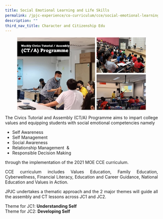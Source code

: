 ```yaml
---
title: Social Emotional Learning and Life Skills
permalink: /jpjc-experience/co-curriculum/cce/social-emotional-learning-and-life-skills/
description: ""
third_nav_title: Character and Citizenship Edu
---
```

<figure>
<img src="https://raw.githubusercontent.com/isomerpages/moe-jpjc/staging/images/JPJC%20Experience/Co%20Curriculum/CCE/Social%20Emotional%20L%20and%20LS/SEL.jpg"></figure>

<div align=justify>
<p>
The Civics Tutorial and Assembly (CT/A) Programme aims to impart college values and equipping students with social emotional competencies namely</p>
<ul>
	<li>Self Awareness</li>
	<li>Self Management</li>
	<li>Social Awareness</li>
	<li>Relationship Management  &</li>
	<li>Responsible Decision Making</li></ul>

<p>
through the implementation of the 2021 MOE CCE curriculum.</p>

<p>
CCE curriculum includes Values Education, Family Education, Cyberwellness, Financial Literacy, Education and Career Guidance, National Education and Values in Action.</p>

<p>
JPJC undertakes a thematic approach and the 2 major themes will guide all the assembly and CT lessons across JC1 and JC2.</p>

<p>
Theme for JC1: <strong>Understanding Self</strong><br>
Theme for JC2: <strong>Developing Self</strong></p>
